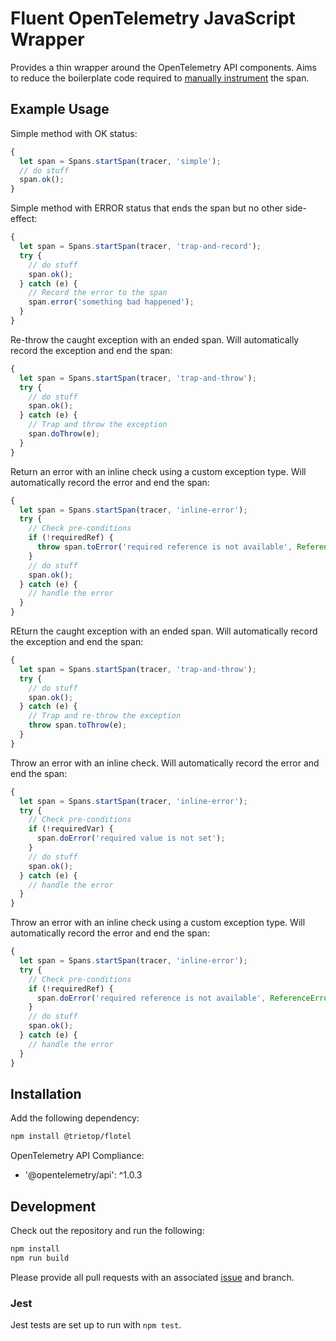 # Fluent OpenTelemetry JavaScript Wrapper

Provides a thin wrapper around the OpenTelemetry API components.  Aims to reduce the boilerplate code required to [manually instrument](https://opentelemetry.io/docs/js/instrumentation/) the span.

## Example Usage

Simple method with OK status:

```javascript
{
  let span = Spans.startSpan(tracer, 'simple');
  // do stuff
  span.ok();
}
```

Simple method with ERROR status that ends the span but no other side-effect:

```javascript
{
  let span = Spans.startSpan(tracer, 'trap-and-record');
  try {
    // do stuff
    span.ok();
  } catch (e) {
    // Record the error to the span
    span.error('something bad happened');
  }
}
```

Re-throw the caught exception with an ended span.  Will automatically record the exception and end the span:

```javascript
{
  let span = Spans.startSpan(tracer, 'trap-and-throw');
  try {
    // do stuff
    span.ok();
  } catch (e) {
    // Trap and throw the exception
    span.doThrow(e);
  }
}
```

Return an error with an inline check using a custom exception type.  Will automatically record the error and end the span:

```javascript
{
  let span = Spans.startSpan(tracer, 'inline-error');
  try {
    // Check pre-conditions
    if (!requiredRef) {
      throw span.toError('required reference is not available', ReferenceError);
    }
    // do stuff
    span.ok();
  } catch (e) {
    // handle the error
  }
}
```

REturn the caught exception with an ended span.  Will automatically record the exception and end the span:

```javascript
{
  let span = Spans.startSpan(tracer, 'trap-and-throw');
  try {
    // do stuff
    span.ok();
  } catch (e) {
    // Trap and re-throw the exception
    throw span.toThrow(e);
  }
}
```

Throw an error with an inline check.  Will automatically record the error and end the span:

```javascript
{
  let span = Spans.startSpan(tracer, 'inline-error');
  try {
    // Check pre-conditions
    if (!requiredVar) {
      span.doError('required value is not set');
    }
    // do stuff
    span.ok();
  } catch (e) {
    // handle the error
  }
}
```

Throw an error with an inline check using a custom exception type.  Will automatically record the error and end the span:

```javascript
{
  let span = Spans.startSpan(tracer, 'inline-error');
  try {
    // Check pre-conditions
    if (!requiredRef) {
      span.doError('required reference is not available', ReferenceError);
    }
    // do stuff
    span.ok();
  } catch (e) {
    // handle the error
  }
}
```

## Installation

Add the following dependency:

```bash
npm install @trietop/flotel
```

OpenTelemetry API Compliance:
* '@opentelemetry/api': ^1.0.3

## Development

Check out the repository and run the following:

```bash
npm install
npm run build
```

Please provide all pull requests with an associated [issue](https://github.com/trietopsoft/flotel/issues/new) and branch.
### Jest

Jest tests are set up to run with `npm test`.

